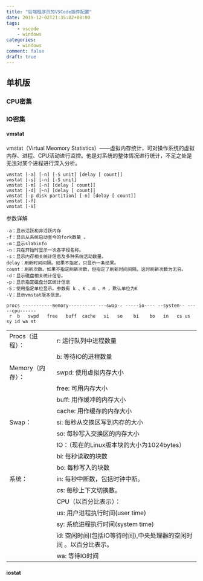 ```yaml
---
title: "后端程序员的VSCode插件配置"
date: 2019-12-02T21:35:02+08:00
tags:
    - vscode
    - windows
categories:
    - windows
comment: false
draft: true
---
```


## 单机版 ##

### CPU密集 ###

### IO密集 ###

#### vmstat ####

vmstat（Virtual Meomory Statistics）——虚拟内存统计，可对操作系统的虚拟内存、进程、CPU活动进行监控。他是对系统的整体情况进行统计，不足之处是无法对某个进程进行深入分析。

```shell
vmstat [-a] [-n] [-S unit] [delay [ count]]
vmstat [-s] [-n] [-S unit]
vmstat [-m] [-n] [delay [ count]]
vmstat [-d] [-n] [delay [ count]]
vmstat [-p disk partition] [-n] [delay [ count]]
vmstat [-f]
vmstat [-V]
```

参数详解

```
-a：显示活跃和非活跃内存
-f：显示从系统启动至今的fork数量 。
-m：显示slabinfo
-n：只在开始时显示一次各字段名称。
-s：显示内存相关统计信息及多种系统活动数量。
delay：刷新时间间隔。如果不指定，只显示一条结果。
count：刷新次数。如果不指定刷新次数，但指定了刷新时间间隔，这时刷新次数为无穷。
-d：显示磁盘相关统计信息。
-p：显示指定磁盘分区统计信息
-S：使用指定单位显示。参数有 k 、K 、m 、M ，默认单位为K
-V：显示vmstat版本信息。
```



```shell
procs -----------memory---------- ---swap-- -----io---- --system-- -----cpu------
 r  b   swpd   free   buff  cache   si   so    bi    bo   in   cs us sy id wa st
```



|                  |                                                              |
| ---------------- | ------------------------------------------------------------ |
| Procs（进程）：  | r: 运行队列中进程数量                                        |
|                  | b: 等待IO的进程数量                                          |
| Memory（内存）： | swpd: 使用虚拟内存大小                                       |
|                  | free: 可用内存大小                                           |
|                  | buff: 用作缓冲的内存大小                                     |
|                  | cache: 用作缓存的内存大小                                    |
| Swap：           | si: 每秒从交换区写到内存的大小                               |
|                  | so: 每秒写入交换区的内存大小                                 |
|                  | IO：（现在的Linux版本块的大小为1024bytes）                   |
|                  | bi: 每秒读取的块数                                           |
|                  | bo: 每秒写入的块数                                           |
| 系统：           | in: 每秒中断数，包括时钟中断。                               |
|                  | cs: 每秒上下文切换数。                                       |
|                  | CPU（以百分比表示）：                                        |
|                  | us: 用户进程执行时间(user time)                              |
|                  | sy: 系统进程执行时间(system time)                            |
|                  | id: 空闲时间(包括IO等待时间),中央处理器的空闲时间 。以百分比表示。 |
|                  | wa: 等待IO时间                                               |





#### iostat ####









